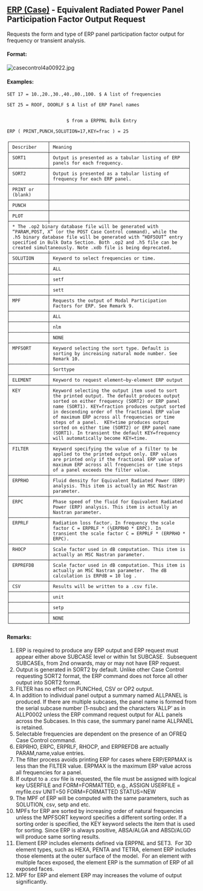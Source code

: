 ## [ERP (Case)](https://help.hexagonmi.com/bundle/MSC_Nastran_2022.4/page/Nastran_Combined_Book/qrg/casecontrol4a/TOC.ERP.Case.xhtml) - Equivalent Radiated Power Panel Participation Factor Output Request

Requests the form and type of ERP panel participation factor output for frequency or transient analysis.

#### Format:

![casecontrol4a00922.jpg](https://help-be.hexagonmi.com/bundle/MSC_Nastran_2022.4/page/Nastran_Combined_Book/qrg/casecontrol4a/../../../assets/casecontrol4a00922.jpg?_LANG=enus)  

#### Examples:

```nastran
SET 17 = 10.,20.,30.,40.,80.,100. $ A list of frequencies

SET 25 = ROOF, DOORLF $ A list of ERP Panel names 
 
 
                      $ from a ERPPNL Bulk Entry

ERP ( PRINT,PUNCH,SOLUTION=17,KEY=frac ) = 25
```

```text
┌──────────────┬───────────────────────────────────────────────────┐
│ Describer    │ Meaning                                           │
├──────────────┼───────────────────────────────────────────────────┤
│ SORT1        │ Output is presented as a tabular listing of ERP   │
│              │ panels for each frequency.                        │
├──────────────┼───────────────────────────────────────────────────┤
│ SORT2        │ Output is presented as a tabular listing of       │
│              │ frequency for each ERP panel.                     │
├──────────────┼───────────────────────────────────────────────────┤
│ PRINT or     │                                                   │
│ (blank)      │                                                   │
├──────────────┼───────────────────────────────────────────────────┤
│ PUNCH        │                                                   │
├──────────────┼───────────────────────────────────────────────────┤
│ PLOT         │                                                   │
├──────────────┼───────────────────────────────────────────────────┤
│ * The .op2 binary database file will be generated with           │
│ “PARAM,POST, X” (or the POST Case Control command), while the    │
│ .h5 binary database file will be generated with “HDF5OUT” entry  │
│ specified in Bulk Data Section. Both .op2 and .h5 file can be    │
│ created simultaneously. Note .xdb file is being deprecated.      │
├──────────────┼───────────────────────────────────────────────────┤
│ SOLUTION     │ Keyword to select frequencies or time.            │
├──────────────┼───────────────────────────────────────────────────┤
│              │ ALL                                               │
├──────────────┼───────────────────────────────────────────────────┤
│              │ setf                                              │
├──────────────┼───────────────────────────────────────────────────┤
│              │ sett                                              │
├──────────────┼───────────────────────────────────────────────────┤
│ MPF          │ Requests the output of Modal Participation        │
│              │ Factors for ERP. See Remark 9.                    │
├──────────────┼───────────────────────────────────────────────────┤
│              │ ALL                                               │
├──────────────┼───────────────────────────────────────────────────┤
│              │ nlm                                               │
├──────────────┼───────────────────────────────────────────────────┤
│              │ NONE                                              │
├──────────────┼───────────────────────────────────────────────────┤
│ MPFSORT      │ Keyword selecting the sort type. Default is       │
│              │ sorting by increasing natural mode number. See    │
│              │ Remark 10.                                        │
├──────────────┼───────────────────────────────────────────────────┤
│              │ Sorttype                                          │
├──────────────┼───────────────────────────────────────────────────┤
│ ELEMENT      │ Keyword to request element–by-element ERP output  │
├──────────────┼───────────────────────────────────────────────────┤
│ KEY          │ Keyword selecting the output item used to sort    │
│              │ the printed output. The default produces output   │
│              │ sorted on either frequency (SORT2) or ERP panel   │
│              │ name (SORT1). KEY=fraction produces output sorted │
│              │ in descending order of the fractional ERP value   │
│              │ of maximum ERP across all frequencies or time     │
│              │ steps of a panel.  KEY=time produces output       │
│              │ sorted on either time (SORT2) or ERP panel name   │
│              │ (SORT1). In transient the default KEY=frequency   │
│              │ will automatically become KEY=time.               │
├──────────────┼───────────────────────────────────────────────────┤
│ FILTER       │ Keyword specifying the value of a filter to be    │
│              │ applied to the printed output only. ERP values    │
│              │ are printed only if the fractional ERP value of   │
│              │ maximum ERP across all frequencies or time steps  │
│              │ of a panel exceeds the filter value.              │
├──────────────┼───────────────────────────────────────────────────┤
│ ERPRHO       │ Fluid density for Equivalent Radiated Power (ERP) │
│              │ analysis. This item is actually an MSC Nastran    │
│              │ parameter.                                        │
├──────────────┼───────────────────────────────────────────────────┤
│ ERPC         │ Phase speed of the fluid for Equivalent Radiated  │
│              │ Power (ERP) analysis. This item is actually an    │
│              │ Nastran parameter.                                │
├──────────────┼───────────────────────────────────────────────────┤
│ ERPRLF       │ Radiation loss factor. In frequency the scale     │
│              │ factor C = ERPRLF * (½ERPRHO * ERPC). In          │
│              │ transient the scale factor C = ERPRLF * (ERPRHO * │
│              │ ERPC).                                            │
├──────────────┼───────────────────────────────────────────────────┤
│ RHOCP        │ Scale factor used in dB computation. This item is │
│              │ actually an MSC Nastran parameter.                │
├──────────────┼───────────────────────────────────────────────────┤
│ ERPREFDB     │ Scale factor used in dB computation. This item is │
│              │ actually an MSC Nastran parameter.  The dB        │
│              │ calculation is ERPdB = 10 log .                   │
├──────────────┼───────────────────────────────────────────────────┤
│ CSV          │ Results will be written to a .csv file.           │
├──────────────┼───────────────────────────────────────────────────┤
│              │ unit                                              │
├──────────────┼───────────────────────────────────────────────────┤
│              │ setp                                              │
├──────────────┼───────────────────────────────────────────────────┤
│              │ NONE                                              │
└──────────────┴───────────────────────────────────────────────────┘
```

#### Remarks:

1. ERP is required to produce any ERP output and ERP request must appear either above SUBCASE level or within 1st SUBCASE.  Subsequent SUBCASEs, from 2nd onwards, may or may not have ERP request.
2. Output is generated in SORT2 by default. Unlike other Case Control requesting SORT2 format, the ERP command does not force all other output into SORT2 format.
3. FILTER has no effect on PUNCHed, CSV or OP2 output.
4. In addition to individual panel output a summary named ALLPANEL is produced. If there are multiple subcases, the panel name is formed from the serial subcase number (1-nsubc) and the characters ‘ALLP’ as in ALLP0002 unless the ERP command request output for ALL panels across the Subcases. In this case, the summary panel name ALLPANEL is retained.
5. Selectable frequencies are dependent on the presence of an OFREQ Case Control command.
6. ERPRHO, ERPC, ERPRLF, RHOCP, and ERPREFDB are actually PARAM,name,value entries.
7. The filter process avoids printing ERP for cases where ERP/ERPMAX is less than the FILTER value. ERPMAX is the maximum ERP value across all frequencies for a panel.
8. If output to a .csv file is requested, the file must be assigned with logical key USERFILE and FORM=FORMATTED, e.g.,
     ASSIGN USERFILE = myfile.csv UNIT=50 FORM=FORMATTED STATUS=NEW
9. The MPF of ERP will be computed with the same parameters, such as SOLUTION, csv, setp and etc.
10. MPFs for ERP are sorted by increasing order of natural frequencies unless the MPFSORT keyword specifies a different sorting order. If a sorting order is specified, the KEY keyword selects the item that is used for sorting. Since ERP is always positive, ABSA/ALGA and ABSD/ALGD will produce same sorting results.
11. Element ERP includes elements defined via ERPPNL and SET3.  For 3D element types, such as HEXA, PENTA and TETRA, element ERP includes those elements at the outer surface of the model.  For an element with multiple faces exposed, the element ERP is the summation of ERP of all exposed faces.
12. MPF for ERP and element ERP may increases the volume of output significantly.
